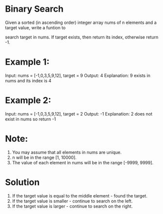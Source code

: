 # Binary Search 

Given a sorted (in ascending order) integer array nums of n elements and a target value, write a funtion to 

search target in nums. If target exists, then return its index, otherwise return -1. 

# Example 1:
Input: nums = [-1,0,3,5,9,12], target = 9
Output: 4
Explanation: 9 exists in nums and its index is 4 

# Example 2:
Input: nums = [-1,0,3,5,9,12], target = 2
Output: -1
Explanation: 2 does not exist in nums so return -1 

# Note:
1. You may assume that all elements in nums are unique. 
2. n will be in the range [1, 10000].
3. The value of each element in nums will be in the range [-9999, 9999]. 

# Solution
1. If the target value is equal to the middle element - found the target. 
2. If the target value is smaller - continue to search on the left. 
3. If the target value is larger -  continue to search on the right. 
